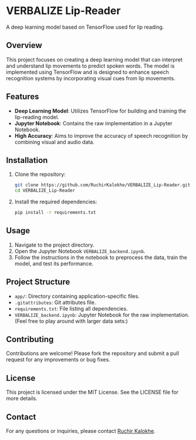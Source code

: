 # VERBALIZE Lip-Reader

A deep learning model based on TensorFlow used for lip reading.

## Overview

This project focuses on creating a deep learning model that can interpret and understand lip movements to predict spoken words. The model is implemented using TensorFlow and is designed to enhance speech recognition systems by incorporating visual cues from lip movements.

## Features

- **Deep Learning Model**: Utilizes TensorFlow for building and training the lip-reading model.
- **Jupyter Notebook**: Contains the raw implementation in a Jupyter Notebook.
- **High Accuracy**: Aims to improve the accuracy of speech recognition by combining visual and audio data.

## Installation

1. Clone the repository:
    ```bash
    git clone https://github.com/RuchirKalokhe/VERBALIZE_Lip-Reader.git
    cd VERBALIZE_Lip-Reader
    ```
2. Install the required dependencies:
    ```bash
    pip install -r requirements.txt
    ```

## Usage

1. Navigate to the project directory.
2. Open the Jupyter Notebook `VERBALIZE_backend.ipynb`.
3. Follow the instructions in the notebook to preprocess the data, train the model, and test its performance.

## Project Structure

- `app/`: Directory containing application-specific files.
- `.gitattributes`: Git attributes file.
- `requirements.txt`: File listing all dependencies.
- `VERBALIZE_backend.ipynb`: Jupyter Notebook for the raw implementation. (Feel free to play around with larger data sets:)

## Contributing

Contributions are welcome! Please fork the repository and submit a pull request for any improvements or bug fixes.

## License

This project is licensed under the MIT License. See the LICENSE file for more details.

## Contact

For any questions or inquiries, please contact [Ruchir Kalokhe](https://github.com/RuchirKalokhe).
